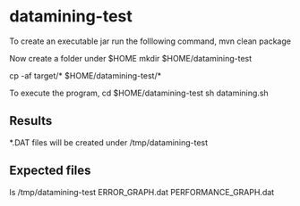datamining-test
===============

To create an executable jar run the folllowing command,
mvn clean package

Now create a folder under $HOME
mkdir $HOME/datamining-test

cp -af target/* $HOME/datamining-test/*

To execute the program,
cd $HOME/datamining-test
sh datamining.sh

Results
-------
*.DAT files will be created under
/tmp/datamining-test

Expected files
---------------
ls /tmp/datamining-test
ERROR_GRAPH.dat		PERFORMANCE_GRAPH.dat

